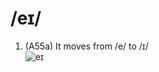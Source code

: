 # /eɪ/

1. (A55a) It moves from /e/ to /ɪ/  
![eɪ](https://raw.githubusercontent.com/thanhduongvs/ipa/main/images/15_nguyen-am-eɪ.png)